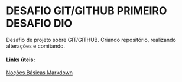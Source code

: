 #  DESAFIO GIT/GITHUB  PRIMEIRO DESAFIO DIO
Desafio de projeto sobre GIT/GITHUB. Criando repositório, realizando alterações e comitando. 

#### Links úteis:
[Noções Básicas Markdown](https://www.markdownguide.org/)

